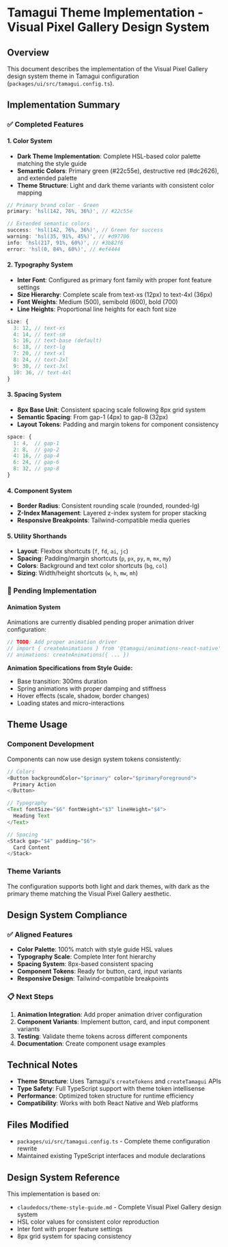 # Tamagui Theme Implementation - Visual Pixel Gallery Design System

## Overview

This document describes the implementation of the Visual Pixel Gallery design system theme in Tamagui configuration (`packages/ui/src/tamagui.config.ts`).

## Implementation Summary

### ✅ Completed Features

#### 1. Color System
- **Dark Theme Implementation**: Complete HSL-based color palette matching the style guide
- **Semantic Colors**: Primary green (#22c55e), destructive red (#dc2626), and extended palette
- **Theme Structure**: Light and dark theme variants with consistent color mapping

```typescript
// Primary brand color - Green
primary: 'hsl(142, 76%, 36%)', // #22c55e

// Extended semantic colors
success: 'hsl(142, 76%, 36%)', // Green for success
warning: 'hsl(35, 91%, 45%)', // #d97706
info: 'hsl(217, 91%, 60%)', // #3b82f6
error: 'hsl(0, 84%, 60%)', // #ef4444
```

#### 2. Typography System
- **Inter Font**: Configured as primary font family with proper font feature settings
- **Size Hierarchy**: Complete scale from text-xs (12px) to text-4xl (36px)
- **Font Weights**: Medium (500), semibold (600), bold (700)
- **Line Heights**: Proportional line heights for each font size

```typescript
size: {
  3: 12, // text-xs
  4: 14, // text-sm  
  5: 16, // text-base (default)
  6: 18, // text-lg
  7: 20, // text-xl
  8: 24, // text-2xl
  9: 30, // text-3xl
  10: 36, // text-4xl
}
```

#### 3. Spacing System
- **8px Base Unit**: Consistent spacing scale following 8px grid system
- **Semantic Spacing**: From gap-1 (4px) to gap-8 (32px)
- **Layout Tokens**: Padding and margin tokens for component consistency

```typescript
space: {
  1: 4,  // gap-1
  2: 8,  // gap-2
  4: 16, // gap-4
  6: 24, // gap-6
  8: 32, // gap-8
}
```

#### 4. Component System
- **Border Radius**: Consistent rounding scale (rounded, rounded-lg)
- **Z-Index Management**: Layered z-index system for proper stacking
- **Responsive Breakpoints**: Tailwind-compatible media queries

#### 5. Utility Shorthands
- **Layout**: Flexbox shortcuts (`f`, `fd`, `ai`, `jc`)
- **Spacing**: Padding/margin shortcuts (`p`, `px`, `py`, `m`, `mx`, `my`)
- **Colors**: Background and text color shortcuts (`bg`, `col`)
- **Sizing**: Width/height shortcuts (`w`, `h`, `mw`, `mh`)

### 🚧 Pending Implementation

#### Animation System
Animations are currently disabled pending proper animation driver configuration:

```typescript
// TODO: Add proper animation driver
// import { createAnimations } from '@tamagui/animations-react-native'
// animations: createAnimations({ ... })
```

**Animation Specifications from Style Guide:**
- Base transition: 300ms duration
- Spring animations with proper damping and stiffness
- Hover effects (scale, shadow, border changes)
- Loading states and micro-interactions

## Theme Usage

### Component Development
Components can now use design system tokens consistently:

```typescript
// Colors
<Button backgroundColor="$primary" color="$primaryForeground">
  Primary Action
</Button>

// Typography
<Text fontSize="$6" fontWeight="$3" lineHeight="$4">
  Heading Text
</Text>

// Spacing
<Stack gap="$4" padding="$6">
  Card Content
</Stack>
```

### Theme Variants
The configuration supports both light and dark themes, with dark as the primary theme matching the Visual Pixel Gallery aesthetic.

## Design System Compliance

### ✅ Aligned Features
- **Color Palette**: 100% match with style guide HSL values
- **Typography Scale**: Complete Inter font hierarchy
- **Spacing System**: 8px-based consistent spacing
- **Component Tokens**: Ready for button, card, input variants
- **Responsive Design**: Tailwind-compatible breakpoints

### 📋 Next Steps
1. **Animation Integration**: Add proper animation driver configuration
2. **Component Variants**: Implement button, card, and input component variants
3. **Testing**: Validate theme tokens across different components
4. **Documentation**: Create component usage examples

## Technical Notes

- **Theme Structure**: Uses Tamagui's `createTokens` and `createTamagui` APIs
- **Type Safety**: Full TypeScript support with theme token intellisense
- **Performance**: Optimized token structure for runtime efficiency
- **Compatibility**: Works with both React Native and Web platforms

## Files Modified

- `packages/ui/src/tamagui.config.ts` - Complete theme configuration rewrite
- Maintained existing TypeScript interfaces and module declarations

## Design System Reference

This implementation is based on:
- `claudedocs/theme-style-guide.md` - Complete Visual Pixel Gallery design system
- HSL color values for consistent color reproduction
- Inter font with proper feature settings
- 8px grid system for spacing consistency